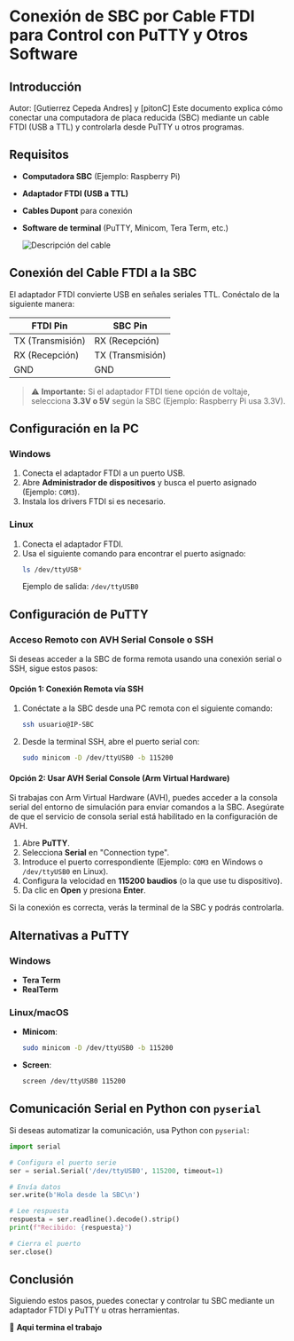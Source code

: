 # Conexión de SBC por Cable FTDI para Control con PuTTY y Otros Software

## Introducción

Autor: [Gutierrez Cepeda Andres] y [pitonC] Este documento explica cómo conectar una computadora de placa reducida (SBC) mediante un cable FTDI (USB a TTL) y controlarla desde PuTTY u otros programas.

## Requisitos

- **Computadora SBC** (Ejemplo: Raspberry Pi)
- **Adaptador FTDI (USB a TTL)**
- **Cables Dupont** para conexión
- **Software de terminal** (PuTTY, Minicom, Tera Term, etc.)

  ![Descripción del cable](https://m.media-amazon.com/images/I/41uimvvUC+L._AC_UF894,1000_QL80_.jpg)

## Conexión del Cable FTDI a la SBC

El adaptador FTDI convierte USB en señales seriales TTL. Conéctalo de la siguiente manera:



| FTDI Pin         | SBC Pin          |
| ---------------- | ---------------- |
| TX (Transmisión) | RX (Recepción)   |
| RX (Recepción)   | TX (Transmisión) |
| GND              | GND              |

> ⚠ **Importante:** Si el adaptador FTDI tiene opción de voltaje, selecciona **3.3V o 5V** según la SBC (Ejemplo: Raspberry Pi usa 3.3V).

## Configuración en la PC

### **Windows**

1. Conecta el adaptador FTDI a un puerto USB.
2. Abre **Administrador de dispositivos** y busca el puerto asignado (Ejemplo: `COM3`).
3. Instala los drivers FTDI si es necesario.

### **Linux**

1. Conecta el adaptador FTDI.
2. Usa el siguiente comando para encontrar el puerto asignado:
   ```sh
   ls /dev/ttyUSB*
   ```
   Ejemplo de salida: `/dev/ttyUSB0`

## Configuración de PuTTY

### Acceso Remoto con AVH Serial Console o SSH

Si deseas acceder a la SBC de forma remota usando una conexión serial o SSH, sigue estos pasos:

#### Opción 1: Conexión Remota vía SSH

1. Conéctate a la SBC desde una PC remota con el siguiente comando:
   ```sh
   ssh usuario@IP-SBC
   ```
2. Desde la terminal SSH, abre el puerto serial con:
   ```sh
   sudo minicom -D /dev/ttyUSB0 -b 115200
   ```

#### Opción 2: Usar AVH Serial Console (Arm Virtual Hardware)

Si trabajas con Arm Virtual Hardware (AVH), puedes acceder a la consola serial del entorno de simulación para enviar comandos a la SBC. Asegúrate de que el servicio de consola serial está habilitado en la configuración de AVH.

1. Abre **PuTTY**.
2. Selecciona **Serial** en "Connection type".
3. Introduce el puerto correspondiente (Ejemplo: `COM3` en Windows o `/dev/ttyUSB0` en Linux).
4. Configura la velocidad en **115200 baudios** (o la que use tu dispositivo).
5. Da clic en **Open** y presiona **Enter**.

Si la conexión es correcta, verás la terminal de la SBC y podrás controlarla.

## Alternativas a PuTTY

### **Windows**

- **Tera Term**
- **RealTerm**

### **Linux/macOS**

- **Minicom**:
  ```sh
  sudo minicom -D /dev/ttyUSB0 -b 115200
  ```
- **Screen**:
  ```sh
  screen /dev/ttyUSB0 115200
  ```

## Comunicación Serial en Python con `pyserial`

Si deseas automatizar la comunicación, usa Python con `pyserial`:

```python
import serial

# Configura el puerto serie
ser = serial.Serial('/dev/ttyUSB0', 115200, timeout=1)

# Envía datos
ser.write(b'Hola desde la SBC\n')

# Lee respuesta
respuesta = ser.readline().decode().strip()
print(f"Recibido: {respuesta}")

# Cierra el puerto
ser.close()
```

## Conclusión

Siguiendo estos pasos, puedes conectar y controlar tu SBC mediante un adaptador FTDI y PuTTY u otras herramientas.

🚀 **Aqui termina el trabajo**

